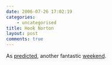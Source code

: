 ```yaml
---
date: 2006-07-26 17:02:19
categories:
    - uncategorised
title: Hook Norton
layout: post
comments: true
---
```

As
[predicted](http://www.nbrightside.com/blog/2006/07/18/out-of-sight/),
another fantastic
[weekend](http://goathurling.blogspot.com/2006_07_01_goathurling_archive.html#115390544367975998).
